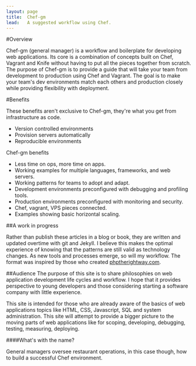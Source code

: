 ```yaml
---
layout: page
title:  Chef-gm
lead:   A suggested workflow using Chef.
---
```

#Overview

Chef-gm (general manager) is a workflow and boilerplate for developing web applications.  Its core is a combination of concepts built on Chef, Vagrant and Knife without having to put all the pieces together from scratch.  The purpose of Chef-gm is to provide a guide that will take your team from development to production using Chef and Vagrant.  The goal is to make your team's dev environments match each others and production closely while providing flexibility with deployment.

#Benefits

These benefits aren't exclusive to Chef-gm, they're what you get from infrastructure as code.

- Version controlled environments
- Provision servers automatically
- Reproducible environments

Chef-gm benefits

- Less time on ops, more time on apps.
- Working examples for multiple languages, frameworks, and web servers.
- Working patterns for teams to adopt and adapt.
- Development environments preconfigured with debugging and profiling tools.
- Production environments preconfigured with monitoring and security.
- Chef, vagrant, VPS pieces connected.
- Examples showing basic horizontal scaling.

##A work in progress

Rather than publish these articles in a blog or book, they are written and updated overtime with git and Jekyll. I believe this makes the optimal experience of knowing that the patterns are still valid as technology changes.  As new tools and processes emerge, so will my workflow.  The format was inspired by those who created [phptherightway.com](http://www.phptherightway.com/).

##Audience
The purpose of this site is to share philosophies on web application development life cycles and workflow.  I hope that it provides perspective to young developers and those considering starting a software company with little experience.  

This site is intended for those who are already aware of the basics of web applications topics like HTML, CSS, Javascript, SQL and system administration.  This site will attempt to provide a bigger picture to the moving parts of web applications like for scoping, developing, debugging, testing, measuring, deploying.

####What's with the name?

General managers oversee restaurant operations, in this case though, how to build a successful Chef environment.